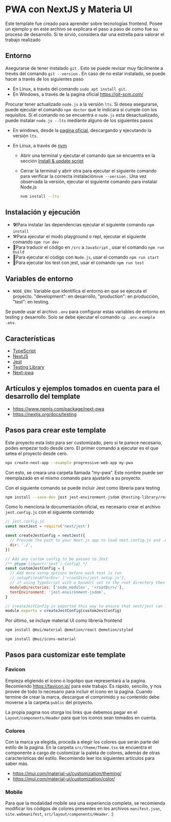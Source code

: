 # PWA con NextJS y Materia UI

Este template fue creado para aprender sobre tecnologías frontend. Posee un ejemplo y en este archivo se explicara el paso a paso de como fue su proceso de desarrollo. Si te sirvió, considera dar una estrella para valorar el trabajo realizado

## Entorno

Asegurarse de tener instalado `git` . Esto se puede revisar muy fácilmente a trevés del comando `git --version` . En caso de no estar instalado, se puede hacer a través de los siguientes paso

- En Linux, a través del comando `sudo apt install git`.
- En Windows, a través de la pagina oficial https://git-scm.com/

Procurar tener actualizado `node.js` a la versión `lts`. Si desea asegurarse, puede ejecutar el comando `npm doctor` que le indicara si cumple con los requisitos. Si el comando no se encuentra o `node.js` esta desactualizado, puede instalar `node.js --lts` mediante alguno de los siguientes pasos

- En windows, desde la [pagina oficial](https://nodejs.org/en/), descargando y ejecutando la versión `lts`.

- En Linux, a través de [nvm](https://github.com/nvm-sh/nvm)

  - Abrir una terminal y ejecutar el comando que se encuentra en la sección [Install & update script](https://github.com/nvm-sh/nvm#install--update-script)

  - Cerrar la terminal y abrir otra para ejecutar el siguiente comando para verificar la correcta instalación`nvm --version` . Una vez observada la versión, ejecutar el siguiente comando para instalar Node.js

    ```bash
    nvm install --lts
    ```

## Instalación y ejecución

- 🛠Para instalar las dependencias ejecutar el siguiente comando `npm install`
- ⚒Para ejecutar el modo playground o repl, ejecutar el siguiente comando `npm run dev`
- 🔧Para traducir el código en `/src` a `JavaScript` , usar el comando `npm run build`
- 🔑Para ejecutar el código con `Node.js`, usar el comando `npm run start`
- 🧪Para ejecutar los test con jest, usar el comando `npm run test`

## Variables de entorno

- `NODE_ENV`: Variable que identifica el entorno en que se ejecuta el proyecto. "development": en desarrollo, "production": en producción, "test": en testing.

Se puede usar el archivo `.env` para configurar estas variables de entorno en testing y desarrollo. Solo se debe ejecutar el comando `cp .env.example .env`.

## Características

- [TypeScript](https://www.typescriptlang.org/)
- [NextJS](https://nextjs.org/)
- [Jest](https://jestjs.io/)
- [Testing Library](https://testing-library.com/)
- [Next-pwa](https://www.npmjs.com/package/next-pwa)

## Artículos y ejemplos tomados en cuenta para el desarrollo del template

- https://www.npmjs.com/package/next-pwa
- https://nextjs.org/docs/testing

## Pasos para crear este template

Este proyecto esta listo para ser customizado, pero si te parece necesario, podes empezar todo desde cero. El primer comando a ejecutar es el que setea el proyecto desde cero.

```bash
npx create-next-app --example progressive-web-app my-pwa
```

Con esto, se creara una carpeta llamada “my-pwa”. Este nombre puede ser reemplazado en el mismo comando para ajustarlo a su proyecto.

Con el siguiente comando se puede incluir Jest como libreria para testing

```bash
npm install --save-dev jest jest-environment-jsdom @testing-library/react @testing-library/jest-dom
```

Como lo menciona la documentación oficial, es necesario crear el archivo `jest.config.js` con el siguiente contenido

```jsx
// jest.config.js
const nextJest = require('next/jest')

const createJestConfig = nextJest({
  // Provide the path to your Next.js app to load next.config.js and .env files in your test environment
  dir: './',
})

// Add any custom config to be passed to Jest
/** @type {import('jest').Config} */
const customJestConfig = {
  // Add more setup options before each test is run
  // setupFilesAfterEnv: ['<rootDir>/jest.setup.js'],
  // if using TypeScript with a baseUrl set to the root directory then you need the below for alias' to work
  moduleDirectories: ['node_modules', '<rootDir>/'],
  testEnvironment: 'jest-environment-jsdom',
}

// createJestConfig is exported this way to ensure that next/jest can load the Next.js config which is async
module.exports = createJestConfig(customJestConfig)
```

Por último, se incluye material UI como librería frontend

```bash
npm install @mui/material @emotion/react @emotion/styled 
```

```bash
npm install @mui/icons-material
```

## Pasos para customizar este template

### Favicon

Empieza eligiendo el icono o logotipo que representará a la pagina. Recomiendo https://favicon.io/ para este trabajo. Es rápido, sencillo, y nos provee de todo lo necesario para incluir el icono en la pagina. Cuando termine de crear la marca, descargue el comprimido y su contenido debe moverse a la carpeta `public` del proyecto. 

La propia pagina nos otorga los links que debemos pegar en el `Layout/components/Header` para que los iconos sean tomados en cuenta.

### Colores

Con la marca ya elegida, proceda a elegir los colores que serán parte del estilo de la pagina. En la carpeta `src/theme/Theme.tsx` se encuentra el componente a cargo de customizar la paleta de colores, además de otras características del estilo. Recomiendo leer los siguientes artículos para saber más.

- https://mui.com/material-ui/customization/theming/
- https://mui.com/material-ui/customization/color/

### Mobile

Para que la modalidad mobile sea una experiencia completa, se recomienda modificar los códigos de colores presentes en los archivos `manifest.json`, `site.webmanifest`, `src/layout/components/Header`.
:)
